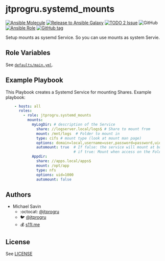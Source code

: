 # jtprogru.systemd_mounts

[![Ansible Molecule](https://github.com/jtprogru/ansible-role-systemd-mounts/actions/workflows/molecule.yml/badge.svg)](https://github.com/jtprogru/ansible-role-systemd-mounts/actions/workflows/molecule.yml)
[![Release to Ansible Galaxy](https://github.com/jtprogru/ansible-role-systemd-mounts/actions/workflows/galaxy.yml/badge.svg)](https://github.com/jtprogru/ansible-role-systemd-mounts/actions/workflows/galaxy.yml)
[![TODO 2 Issue](https://github.com/jtprogru/ansible-role-systemd-mounts/actions/workflows/todo.yml/badge.svg)](https://github.com/jtprogru/ansible-role-systemd-mounts/actions/workflows/todo.yml)
![GitHub](https://img.shields.io/github/license/jtprogru/ansible-role-systemd-mounts)
[![Ansible Role](https://img.shields.io/ansible/role/54362)](https://galaxy.ansible.com/jtprogru/ansible-role-systemd-mounts/)
[![GitHub tag](https://img.shields.io/github/tag/jtprogru/ansible-role-systemd-mounts.svg)](https://github.com/jtprogru/ansible-role-systemd-mounts/tags)

Setup mounts as sysemd Service. So you can use mounts as system Servie.

## Role Variables

See [`defaults/main.yml`](defaults/main.yml).

## Example Playbook

This Playbook creates a Systemd Service for mounting Shares. Example playbook:

```yaml
    - hosts: all
      roles:
        - role: jtprogru.systemd_mounts
          mounts:
            myLogDir: # description of the Service
              share: //logserver.local/logs$ # Share to mount from
              mount: /mnt/logs  # Folder to mount in
              type: cifs # mount type (look at mount man page)
              options: domain=local,username=user,password=password,uid=1000,gid=1000 # Options, username...
              automount: true  # If false: the service will mount at boot
                               # if true: Mount when access on the Folder and on boot
            Appdir:
              share: //apps.local/apps$
              mount: /opt/app
              type: nfs
              options: uid=1000
              automount: false
```

## Authors

- Michael Savin
  - :octocat: [@jtprogru](https://www.github.com/jtprogru)
  - :bird: [@jtprogru](https://www.twitter.com/jtprogru)
  - :moneybag: [s11l.me](https://s11l.me)

## License

See [LICENSE](LICENSE.md)
